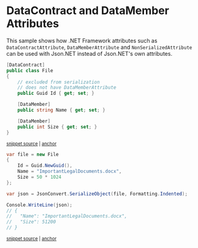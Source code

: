 # DataContract and DataMember Attributes

This sample shows how .NET Framework attributes such as `DataContractAttribute`, `DataMemberAttribute` and `NonSerializedAttribute` can be used with Json.NET instead of Json.NET's own attributes.

<!-- snippet: DataContractAndDataMemberTypes -->
<a id='snippet-datacontractanddatamembertypes'></a>
```cs
[DataContract]
public class File
{
    // excluded from serialization
    // does not have DataMemberAttribute
    public Guid Id { get; set; }

    [DataMember]
    public string Name { get; set; }

    [DataMember]
    public int Size { get; set; }
}
```
<sup><a href='/src/Tests/Documentation/Samples/Serializer/DataContractAndDataMember.cs#L30-L44' title='Snippet source file'>snippet source</a> | <a href='#snippet-datacontractanddatamembertypes' title='Start of snippet'>anchor</a></sup>
<!-- endSnippet -->

<!-- snippet: DataContractAndDataMemberUsage -->
<a id='snippet-datacontractanddatamemberusage'></a>
```cs
var file = new File
{
    Id = Guid.NewGuid(),
    Name = "ImportantLegalDocuments.docx",
    Size = 50 * 1024
};

var json = JsonConvert.SerializeObject(file, Formatting.Indented);

Console.WriteLine(json);
// {
//   "Name": "ImportantLegalDocuments.docx",
//   "Size": 51200
// }
```
<sup><a href='/src/Tests/Documentation/Samples/Serializer/DataContractAndDataMember.cs#L49-L64' title='Snippet source file'>snippet source</a> | <a href='#snippet-datacontractanddatamemberusage' title='Start of snippet'>anchor</a></sup>
<!-- endSnippet -->
